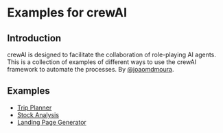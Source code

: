 # Examples for crewAI
## Introduction
crewAI is designed to facilitate the collaboration of role-playing AI agents.
This is a collection of examples of different ways to use the crewAI framework to automate the processes.
By [@joaomdmoura](https://x.com/joaomdmoura).


## Examples
- [Trip Planner](https://github.com/joaomdmoura/crewAI-examples/tree/main/trip_planner)
- [Stock Analysis](https://github.com/joaomdmoura/crewAI-examples/tree/main/stock_analysis)
- [Landing Page Generator](https://github.com/joaomdmoura/crewAI-examples/tree/main/landing_page_generator)